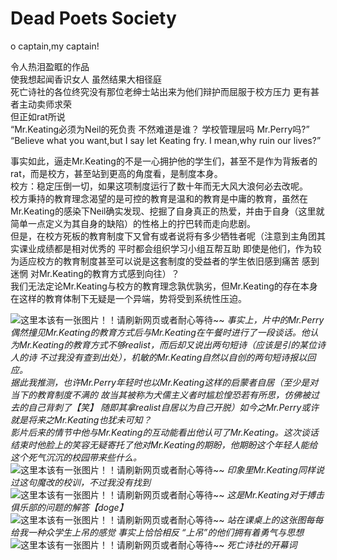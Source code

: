 # Dead Poets Society

o captain,my captain!  
  

令人热泪盈眶的作品  
使我想起闻香识女人 虽然结果大相径庭  
死亡诗社的各位终究没有那位老绅士站出来为他们辩护而屈服于校方压力 更有甚者主动卖师求荣  
但正如rat所说  
“Mr.Keating必须为Neil的死负责 不然难道是谁？ 学校管理层吗 Mr.Perry吗?”  
“Believe what you want,but I say let Keating fry.
I mean,why ruin our lives?”  
  
事实如此，逼走Mr.Keating的不是一心拥护他的学生们，甚至不是作为背叛者的rat，而是校方，甚至站到更高的角度看，是制度本身。  
校方：稳定压倒一切，如果这项制度运行了数十年而无大风大浪何必去改呢。  
校方秉持的教育理念渴望的是可控的教育是温和的教育是中庸的教育，虽然在Mr.Keating的感染下Neil确实发现、挖掘了自身真正的热爱，并由于自身（这里就简单一点定义为其自身的缺陷）的性格上的拧巴转而走向悲剧。   
但是，在校方死板的教育制度下又曾有或者说将有多少牺牲者呢（注意到主角团其实课业成绩都是相对优秀的 平时都会组织学习小组互帮互助 即使是他们，作为较为适应校方的教育制度甚至可以说是这套制度的受益者的学生依旧感到痛苦 感到迷惘 对Mr.Keating的教育方式感到向往）？  
我们无法定论Mr.Keating与校方的教育理念孰优孰劣，但Mr.Keating的存在本身在这样的教育体制下无疑是一个异端，势将受到系统性压迫。  
  

![这里本该有一张图片！！请刷新网页或者耐心等待~~](/public/images/DeadPoetsSociety3.png)
*事实上，片中的Mr.Perry偶然撞见Mr.Keating的教育方式后与Mr.Keating在午餐时进行了一段谈话。他认为Mr.Keating的教育方式不够realist，而后却又说出两句短诗（应该是引的某位诗人的诗 不过我没有查到出处），机敏的Mr.Keating自然以自创的两句短诗报以回应。*  
*据此我推测，也许Mr.Perry年轻时也以Mr.Keating这样的启蒙者自居（至少是对当下的教育制度不满的 故当其被称为犬儒主义者时尴尬惶恐若有所思，仿佛被过去的自己背刺了【笑】 随即其拿realist自居以为自己开脱）如今之Mr.Perry或许就是将来之Mr.Keating也犹未可知？*  
*影片后来的情节中他与Mr.Keating的互动能看出他认可了Mr.Keating。这次谈话结束时他脸上的笑容无疑寄托了他对Mr.Keating的期盼，他期盼这个年轻人能给这个死气沉沉的校园带来些什么。*
![这里本该有一张图片！！请刷新网页或者耐心等待~~](/public/images/DeadPoetsSociety4.png)
*印象里Mr.Keating同样说过这句魔改的校训，不过我没有找到*
![这里本该有一张图片！！请刷新网页或者耐心等待~~](/public/images/DeadPoetsSociety5.png)
*这是Mr.Keating对于搏击俱乐部的问题的解答【doge】*
![这里本该有一张图片！！请刷新网页或者耐心等待~~](/public/images/DeadPoetsSociety2.png)
*站在课桌上的这张图每每给我一种众学生上吊的感觉 事实上恰恰相反 “上吊”的他们拥有着勇气与思想*
![这里本该有一张图片！！请刷新网页或者耐心等待~~](/public/images/DeadPoetsSociety1.png)
*死亡诗社的开幕词*